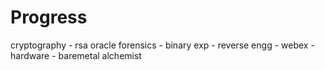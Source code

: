 # Progress
cryptography - rsa oracle
forensics - 
binary exp - 
reverse engg - 
webex -
hardware - baremetal alchemist
